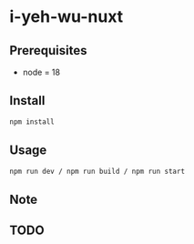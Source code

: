 # i-yeh-wu-nuxt
 
## Prerequisites ##

- node = 18

## Install ##

```sh
npm install
```

## Usage ##

```sh
npm run dev / npm run build / npm run start
```

## Note ##

## TODO ##